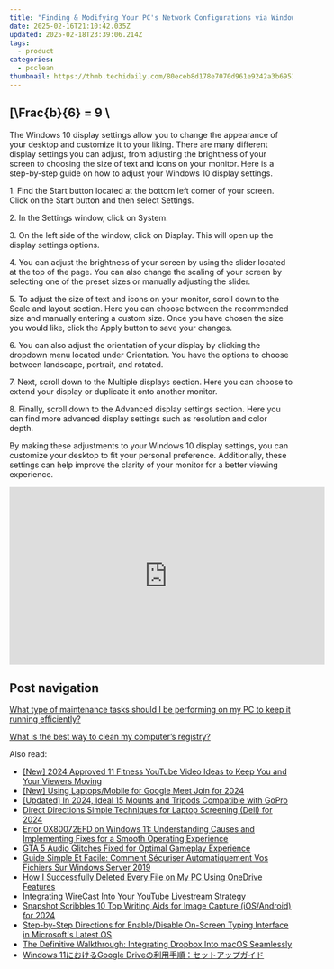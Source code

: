 ```yaml
---
title: "Finding & Modifying Your PC's Network Configurations via Windows Control Panel: A Comprehensive Guide - Insights by YL Computing"
date: 2025-02-16T21:10:42.035Z
updated: 2025-02-18T23:39:06.214Z
tags:
  - product
categories:
  - pcclean
thumbnail: https://thmb.techidaily.com/80eceb8d178e7070d961e9242a3b69515c63dafd8e5fc7dc88cdf6b3a3cfcace.jpg
---
```


## \[\Frac{b}{6} = 9 \

The Windows 10 display settings allow you to change the appearance of your desktop and customize it to your liking. There are many different display settings you can adjust, from adjusting the brightness of your screen to choosing the size of text and icons on your monitor. Here is a step-by-step guide on how to adjust your Windows 10 display settings. 

1\. Find the Start button located at the bottom left corner of your screen. Click on the Start button and then select Settings.

2\. In the Settings window, click on System.

3\. On the left side of the window, click on Display. This will open up the display settings options. 

4\. You can adjust the brightness of your screen by using the slider located at the top of the page. You can also change the scaling of your screen by selecting one of the preset sizes or manually adjusting the slider.

5\. To adjust the size of text and icons on your monitor, scroll down to the Scale and layout section. Here you can choose between the recommended size and manually entering a custom size. Once you have chosen the size you would like, click the Apply button to save your changes.

6\. You can also adjust the orientation of your display by clicking the dropdown menu located under Orientation. You have the options to choose between landscape, portrait, and rotated.

7\. Next, scroll down to the Multiple displays section. Here you can choose to extend your display or duplicate it onto another monitor.

8\. Finally, scroll down to the Advanced display settings section. Here you can find more advanced display settings such as resolution and color depth. 

By making these adjustments to your Windows 10 display settings, you can customize your desktop to fit your personal preference. Additionally, these settings can help improve the clarity of your monitor for a better viewing experience.

<!-- affiliate ads begin -->
<iframe width="560" height="315" src="https://www.youtube.com/embed/tkpBmccvJ_Q?si=J7ellPL1G1l8Axi_" title="YouTube video player" frameborder="0" allow="accelerometer; autoplay; clipboard-write; encrypted-media; gyroscope; picture-in-picture; web-share" referrerpolicy="strict-origin-when-cross-origin" allowfullscreen></iframe>
<!-- affiliate ads end -->

## Post navigation

[What type of maintenance tasks should I be performing on my PC to keep it running efficiently?](https://tools.techidaily.com/pcclean/products/)

[What is the best way to clean my computer’s registry?](https://tools.techidaily.com/pcclean/products/)

<ins class="adsbygoogle"
     style="display:block"
     data-ad-format="autorelaxed"
     data-ad-client="ca-pub-7571918770474297"
     data-ad-slot="1223367746"></ins>

<ins class="adsbygoogle"
     style="display:block"
     data-ad-client="ca-pub-7571918770474297"
     data-ad-slot="8358498916"
     data-ad-format="auto"
     data-full-width-responsive="true"></ins>

<span class="atpl-alsoreadstyle">Also read:</span>
<div><ul>
<li><a href="https://youtube-webster.techidaily.com/024-approved-11-fitness-youtube-video-ideas-to-keep-you-and-your-viewers-moving/"><u>[New] 2024 Approved 11 Fitness YouTube Video Ideas to Keep You and Your Viewers Moving</u></a></li>
<li><a href="https://video-capture.techidaily.com/new-using-laptopsmobile-for-google-meet-join-for-2024/"><u>[New] Using Laptops/Mobile for Google Meet Join for 2024</u></a></li>
<li><a href="https://article-helps.techidaily.com/updated-in-2024-ideal-15-mounts-and-tripods-compatible-with-gopro/"><u>[Updated] In 2024, Ideal 15 Mounts and Tripods Compatible with GoPro</u></a></li>
<li><a href="https://desktop-recording.techidaily.com/direct-directions-simple-techniques-for-laptop-screening-dell-for-2024/"><u>Direct Directions Simple Techniques for Laptop Screening (Dell) for 2024</u></a></li>
<li><a href="https://win-howtos.techidaily.com/error-0x80072efd-on-windows-11-understanding-causes-and-implementing-fixes-for-a-smooth-operating-experience/"><u>Error 0X80072EFD on Windows 11: Understanding Causes and Implementing Fixes for a Smooth Operating Experience</u></a></li>
<li><a href="https://win-blog.techidaily.com/gta-5-audio-glitches-fixed-for-optimal-gameplay-experience/"><u>GTA 5 Audio Glitches Fixed for Optimal Gameplay Experience</u></a></li>
<li><a href="https://discover-fantastic.techidaily.com/guide-simple-et-facile-comment-securiser-automatiquement-vos-fichiers-sur-windows-server-2019/"><u>Guide Simple Et Facile: Comment Sécuriser Automatiquement Vos Fichiers Sur Windows Server 2019</u></a></li>
<li><a href="https://discover-fantastic.techidaily.com/how-i-successfully-deleted-every-file-on-my-pc-using-onedrive-features/"><u>How I Successfully Deleted Every File on My PC Using OneDrive Features</u></a></li>
<li><a href="https://youtube-lab.techidaily.com/rating-wirecast-into-your-youtube-livestream-strategy/"><u>Integrating WireCast Into Your YouTube Livestream Strategy</u></a></li>
<li><a href="https://article-posts.techidaily.com/snapshot-scribbles-10-top-writing-aids-for-image-capture-iosandroid-for-2024/"><u>Snapshot Scribbles 10 Top Writing Aids for Image Capture (iOS/Android) for 2024</u></a></li>
<li><a href="https://tech-recovery.techidaily.com/step-by-step-directions-for-enabledisable-on-screen-typing-interface-in-microsofts-latest-os/"><u>Step-by-Step Directions for Enable/Disable On-Screen Typing Interface in Microsoft's Latest OS</u></a></li>
<li><a href="https://discover-fantastic.techidaily.com/the-definitive-walkthrough-integrating-dropbox-into-macos-seamlessly/"><u>The Definitive Walkthrough: Integrating Dropbox Into macOS Seamlessly</u></a></li>
<li><a href="https://discover-fantastic.techidaily.com/windows-11google-drive/"><u>Windows 11におけるGoogle Driveの利用手順：セットアップガイド</u></a></li>
</ul></div>

